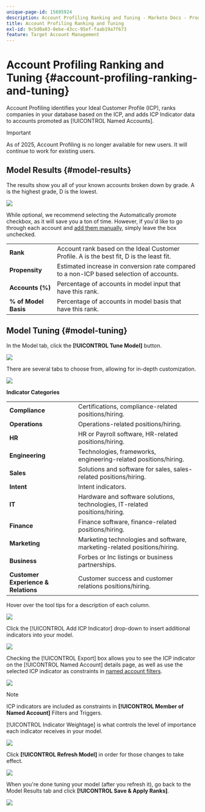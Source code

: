 ```yaml
---
unique-page-id: 15695924
description: Account Profiling Ranking and Tuning - Marketo Docs - Product Documentation
title: Account Profiling Ranking and Tuning
exl-id: 9c5d0a03-0ebe-43cc-95ef-faab19a7f673
feature: Target Account Management
---
```

# Account Profiling Ranking and Tuning {#account-profiling-ranking-and-tuning}

Account Profiling identifies your Ideal Customer Profile (ICP), ranks companies in your database based on the ICP, and adds ICP Indicator data to accounts promoted as [!UICONTROL Named Accounts].

>[!IMPORTANT]
>
>As of 2025, Account Profiling is no longer available for new users. It will continue to work for existing users.

## Model Results {#model-results}

The results show you all of your known accounts broken down by grade. A is the highest grade, D is the lowest.

![](assets/results.png)

While optional, we recommend selecting the Automatically promote checkbox, as it will save you a ton of time. However, if you'd like to go through each account and [add them manually](/help/marketo/product-docs/target-account-management/target/named-accounts/discover-accounts.md#discover-crm-accounts), simply leave the box unchecked.

<table> 
 <tbody> 
  <tr> 
   <td><strong><span class="uicontrol">Rank</span></strong></td> 
   <td> 
    <div>
      Account rank based on the Ideal Customer Profile. A is the best fit, D is the least fit. 
    </div></td> 
  </tr> 
  <tr> 
   <td><strong><span class="uicontrol">Propensity</span></strong></td> 
   <td> 
    <div>
      Estimated increase in conversion rate compared to a non-ICP based selection of accounts. 
    </div></td> 
  </tr> 
  <tr> 
   <td><strong><span class="uicontrol">Accounts (%)</span></strong></td> 
   <td> 
    <div>
      Percentage of accounts in model input that have this rank. 
    </div></td> 
  </tr> 
  <tr> 
   <td><strong><span class="uicontrol">% of Model Basis</span></strong></td> 
   <td> 
    <div>
      Percentage of accounts in model basis that have this rank. 
    </div></td> 
  </tr> 
 </tbody> 
</table>

## Model Tuning {#model-tuning}

In the Model tab, click the **[!UICONTROL Tune Model]** button.

![](assets/two.png)

There are several tabs to choose from, allowing for in-depth customization.

![](assets/tuning-page.png)

**Indicator Categories**

<table> 
 <tbody> 
  <tr> 
   <td><strong><span class="uicontrol">Compliance</span></strong></td> 
   <td> 
    <div>
      Certifications, compliance-related positions/hiring. 
    </div></td> 
  </tr> 
  <tr> 
   <td><strong><span class="uicontrol">Operations</span></strong></td> 
   <td> 
    <div>
      Operations-related positions/hiring. 
    </div></td> 
  </tr> 
  <tr> 
   <td><strong><span class="uicontrol">HR</span></strong></td> 
   <td> 
    <div>
      HR or Payroll software, HR-related positions/hiring.
    </div></td> 
  </tr> 
  <tr> 
   <td><strong><span class="uicontrol">Engineering</span></strong></td> 
   <td> 
    <div>
      Technologies, frameworks, engineering-related positions/hiring. 
    </div></td> 
  </tr> 
  <tr> 
   <td><strong><span class="uicontrol">Sales</span></strong></td> 
   <td> 
    <div>
      Solutions and software for sales, sales-related positions/hiring. 
    </div></td> 
  </tr> 
  <tr> 
   <td><strong><span class="uicontrol">Intent</span></strong></td> 
   <td> 
    <div>
      Intent indicators. 
    </div></td> 
  </tr> 
  <tr> 
   <td><strong><span class="uicontrol">IT</span></strong></td> 
   <td> 
    <div>
      Hardware and software solutions, technologies, IT-related positions/hiring.
    </div></td> 
  </tr> 
  <tr> 
   <td><strong><span class="uicontrol">Finance</span></strong></td> 
   <td> 
    <div>
      Finance software, finance-related positions/hiring. 
    </div></td> 
  </tr> 
  <tr> 
   <td><strong><span class="uicontrol">Marketing</span></strong></td> 
   <td> 
    <div>
      Marketing technologies and software, marketing-related positions/hiring. 
    </div></td> 
  </tr> 
  <tr> 
   <td><strong><span class="uicontrol">Business</span></strong></td> 
   <td> 
    <div>
      Forbes or Inc listings or business partnerships. 
    </div></td> 
  </tr> 
  <tr> 
   <td><strong><span class="uicontrol">Customer Experience & Relations</span></strong></td> 
   <td> 
    <div>
      Customer success and customer relations positions/hiring.
    </div></td> 
  </tr> 
 </tbody> 
</table>

Hover over the tool tips for a description of each column.

![](assets/tool-tip.png)

Click the [!UICONTROL Add ICP Indicator] drop-down to insert additional indicators into your model.

![](assets/add-icp.png)

Checking the [!UICONTROL Export] box allows you to see the ICP indicator on the [!UICONTROL Named Account] details page, as well as use the selected ICP indicator as constraints in [named account filters](/help/marketo/product-docs/target-account-management/engage/account-filters.md).

![](assets/export.png)

>[!NOTE]
>
>ICP indicators are included as constraints in **[!UICONTROL Member of Named Account]** Filters and Triggers.

[!UICONTROL Indicator Weightage] is what controls the level of importance each indicator receives in your model.

![](assets/weightage.png)

Click **[!UICONTROL Refresh Model]** in order for those changes to take effect.

![](assets/refresh-button.png)

When you're done tuning your model (after you refresh it), go back to the Model Results tab and click **[!UICONTROL Save & Apply Ranks]**.

![](assets/ranks.png)
